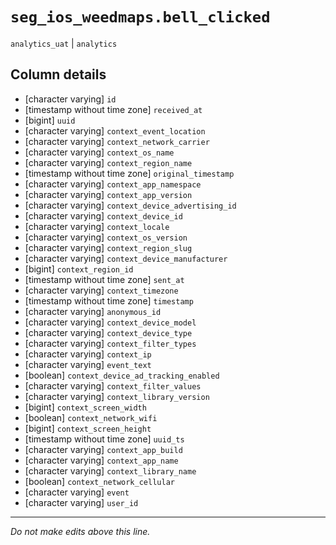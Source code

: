 # `seg_ios_weedmaps.bell_clicked`
`analytics_uat` | `analytics`

## Column details
* [character varying] `id`
* [timestamp without time zone] `received_at`
* [bigint]    `uuid`
* [character varying] `context_event_location`
* [character varying] `context_network_carrier`
* [character varying] `context_os_name`
* [character varying] `context_region_name`
* [timestamp without time zone] `original_timestamp`
* [character varying] `context_app_namespace`
* [character varying] `context_app_version`
* [character varying] `context_device_advertising_id`
* [character varying] `context_device_id`
* [character varying] `context_locale`
* [character varying] `context_os_version`
* [character varying] `context_region_slug`
* [character varying] `context_device_manufacturer`
* [bigint]    `context_region_id`
* [timestamp without time zone] `sent_at`
* [character varying] `context_timezone`
* [timestamp without time zone] `timestamp`
* [character varying] `anonymous_id`
* [character varying] `context_device_model`
* [character varying] `context_device_type`
* [character varying] `context_filter_types`
* [character varying] `context_ip`
* [character varying] `event_text`
* [boolean]   `context_device_ad_tracking_enabled`
* [character varying] `context_filter_values`
* [character varying] `context_library_version`
* [bigint]    `context_screen_width`
* [boolean]   `context_network_wifi`
* [bigint]    `context_screen_height`
* [timestamp without time zone] `uuid_ts`
* [character varying] `context_app_build`
* [character varying] `context_app_name`
* [character varying] `context_library_name`
* [boolean]   `context_network_cellular`
* [character varying] `event`
* [character varying] `user_id`

-------------------------------------------------------------------------------
*Do not make edits above this line.*
